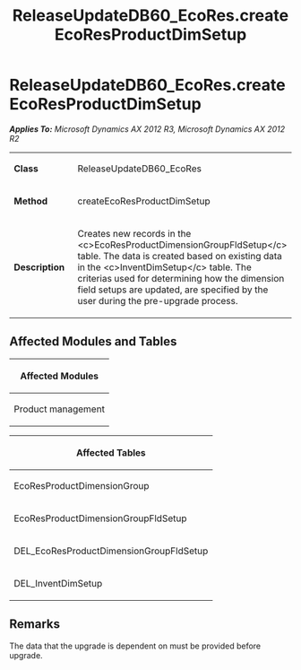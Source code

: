 ﻿---
title: ReleaseUpdateDB60_EcoRes.createEcoResProductDimSetup
TOCTitle: ReleaseUpdateDB60_EcoRes.createEcoResProductDimSetup
ms:assetid: b40525ec-ebbe-d3ac-8c1d-bcb5f7396d35
ms:mtpsurl: https://msdn.microsoft.com/en-us/library/JJ736961(v=AX.60)
ms:contentKeyID: 49710645
ms.date: 05/18/2015
mtps_version: v=AX.60
---

# ReleaseUpdateDB60\_EcoRes.createEcoResProductDimSetup 


_**Applies To:** Microsoft Dynamics AX 2012 R3, Microsoft Dynamics AX 2012 R2_

<table>
<colgroup>
<col style="width: 50%" />
<col style="width: 50%" />
</colgroup>
<tbody>
<tr class="odd">
<td><p><strong>Class</strong></p></td>
<td><p>ReleaseUpdateDB60_EcoRes</p></td>
</tr>
<tr class="even">
<td><p><strong>Method</strong></p></td>
<td><p>createEcoResProductDimSetup</p></td>
</tr>
<tr class="odd">
<td><p><strong>Description</strong></p></td>
<td><p>Creates new records in the &lt;c&gt;EcoResProductDimensionGroupFldSetup&lt;/c&gt; table. The data is created based on existing data in the &lt;c&gt;InventDimSetup&lt;/c&gt; table. The criterias used for determining how the dimension field setups are updated, are specified by the user during the pre-upgrade process.</p></td>
</tr>
</tbody>
</table>


## Affected Modules and Tables

<table>
<colgroup>
<col style="width: 100%" />
</colgroup>
<thead>
<tr class="header">
<th><p>Affected Modules</p></th>
</tr>
</thead>
<tbody>
<tr class="odd">
<td><p>Product management</p></td>
</tr>
</tbody>
</table>


<table>
<colgroup>
<col style="width: 100%" />
</colgroup>
<thead>
<tr class="header">
<th><p>Affected Tables</p></th>
</tr>
</thead>
<tbody>
<tr class="odd">
<td><p>EcoResProductDimensionGroup</p></td>
</tr>
<tr class="even">
<td><p>EcoResProductDimensionGroupFldSetup</p></td>
</tr>
<tr class="odd">
<td><p>DEL_EcoResProductDimensionGroupFldSetup</p></td>
</tr>
<tr class="even">
<td><p>DEL_InventDimSetup</p></td>
</tr>
</tbody>
</table>


## Remarks

The data that the upgrade is dependent on must be provided before upgrade.

  


